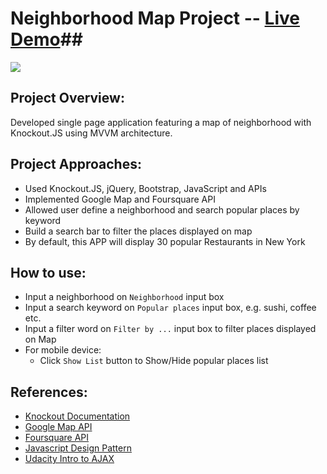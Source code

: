 # Neighborhood Map Project -- [Live Demo](http://hongbinc.github.io/Frontend-NeighborhoodMap/)##
![](http://progressed.io/bar/100?title=Progress)

## Project Overview:
Developed single page application featuring a map of neighborhood with Knockout.JS using MVVM architecture.

## Project Approaches:
- Used Knockout.JS, jQuery, Bootstrap, JavaScript and APIs
- Implemented Google Map and Foursquare API 
- Allowed user define a neighborhood and search popular places by keyword
- Build a search bar to filter the places displayed on map
- By default, this APP will display 30 popular Restaurants in New York 

## How to use:
<ul>
  	<li>Input a neighborhood on <code>Neighborhood</code> input box</li>
	<li>Input a search keyword on <code>Popular places</code> input box, e.g. sushi, coffee etc.</li>
	<li>Input a filter word on <code>Filter by ...</code> input box to filter places displayed on Map</li>
	<li>
		For mobile device:
		<ul>
			<li>Click  <code>Show List</code> button to Show/Hide popular places list</li>
		</ul>
	</li>
</ul>

## References:
<ul>
  	<li><a href="http://knockoutjs.com/documentation/introduction.html">Knockout Documentation</a></li>
	<li><a href="https://developers.google.com/maps/documentation/javascript/tutorial">Google Map API</a></li>
	<li><a href="https://developer.foursquare.com/">Foursquare API</a></li>
	<li><a href = "https://www.udacity.com/course/ud989">Javascript Design Pattern</a></li>
	<li><a href="https://www.udacity.com/course/ud110">Udacity Intro to AJAX</a></li>
</ul>

